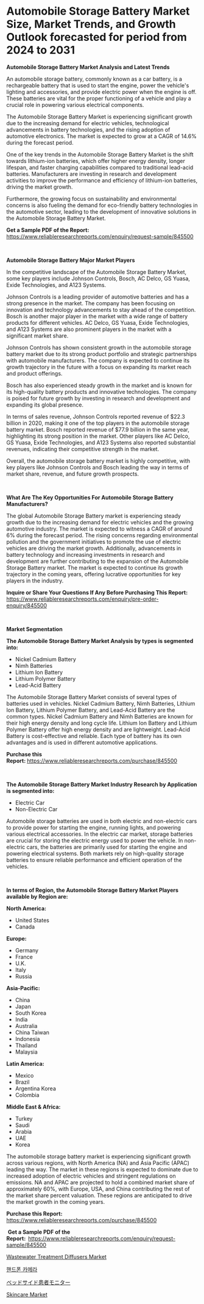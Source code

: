 <p><h1>Automobile Storage Battery Market Size, Market Trends, and Growth Outlook forecasted for period from 2024 to 2031</h1></p><p><strong>Automobile Storage Battery Market Analysis and Latest Trends</strong></p>
<p><p>An automobile storage battery, commonly known as a car battery, is a rechargeable battery that is used to start the engine, power the vehicle's lighting and accessories, and provide electric power when the engine is off. These batteries are vital for the proper functioning of a vehicle and play a crucial role in powering various electrical components.</p><p>The Automobile Storage Battery Market is experiencing significant growth due to the increasing demand for electric vehicles, technological advancements in battery technologies, and the rising adoption of automotive electronics. The market is expected to grow at a CAGR of 14.6% during the forecast period.</p><p>One of the key trends in the Automobile Storage Battery Market is the shift towards lithium-ion batteries, which offer higher energy density, longer lifespan, and faster charging capabilities compared to traditional lead-acid batteries. Manufacturers are investing in research and development activities to improve the performance and efficiency of lithium-ion batteries, driving the market growth.</p><p>Furthermore, the growing focus on sustainability and environmental concerns is also fueling the demand for eco-friendly battery technologies in the automotive sector, leading to the development of innovative solutions in the Automobile Storage Battery Market.</p></p>
<p><strong>Get a Sample PDF of the Report:&nbsp;</strong> <a href="https://www.reliableresearchreports.com/enquiry/request-sample/845500">https://www.reliableresearchreports.com/enquiry/request-sample/845500</a></p>
<p>&nbsp;</p>
<p><strong>Automobile Storage Battery Major Market Players</strong></p>
<p><p>In the competitive landscape of the Automobile Storage Battery Market, some key players include Johnson Controls, Bosch, AC Delco, GS Yuasa, Exide Technologies, and A123 Systems. </p><p>Johnson Controls is a leading provider of automotive batteries and has a strong presence in the market. The company has been focusing on innovation and technology advancements to stay ahead of the competition. Bosch is another major player in the market with a wide range of battery products for different vehicles. AC Delco, GS Yuasa, Exide Technologies, and A123 Systems are also prominent players in the market with a significant market share.</p><p>Johnson Controls has shown consistent growth in the automobile storage battery market due to its strong product portfolio and strategic partnerships with automobile manufacturers. The company is expected to continue its growth trajectory in the future with a focus on expanding its market reach and product offerings. </p><p>Bosch has also experienced steady growth in the market and is known for its high-quality battery products and innovative technologies. The company is poised for future growth by investing in research and development and expanding its global presence.</p><p>In terms of sales revenue, Johnson Controls reported revenue of $22.3 billion in 2020, making it one of the top players in the automobile storage battery market. Bosch reported revenue of $77.9 billion in the same year, highlighting its strong position in the market. Other players like AC Delco, GS Yuasa, Exide Technologies, and A123 Systems also reported substantial revenues, indicating their competitive strength in the market. </p><p>Overall, the automobile storage battery market is highly competitive, with key players like Johnson Controls and Bosch leading the way in terms of market share, revenue, and future growth prospects.</p></p>
<p>&nbsp;</p>
<p><strong>What Are The Key Opportunities For Automobile Storage Battery Manufacturers?</strong></p>
<p><p>The global Automobile Storage Battery market is experiencing steady growth due to the increasing demand for electric vehicles and the growing automotive industry. The market is expected to witness a CAGR of around 6% during the forecast period. The rising concerns regarding environmental pollution and the government initiatives to promote the use of electric vehicles are driving the market growth. Additionally, advancements in battery technology and increasing investments in research and development are further contributing to the expansion of the Automobile Storage Battery market. The market is expected to continue its growth trajectory in the coming years, offering lucrative opportunities for key players in the industry.</p></p>
<p><strong>Inquire or Share Your Questions If Any Before Purchasing This Report:</strong> <a href="https://www.reliableresearchreports.com/enquiry/pre-order-enquiry/845500">https://www.reliableresearchreports.com/enquiry/pre-order-enquiry/845500</a></p>
<p>&nbsp;</p>
<p><strong>Market Segmentation</strong></p>
<p><strong>The Automobile Storage Battery Market Analysis by types is segmented into:</strong></p>
<p><ul><li>Nickel Cadmium Battery</li><li>Nimh Batteries</li><li>Lithium Ion Battery</li><li>Lithium Polymer Battery</li><li>Lead-Acid Battery</li></ul></p>
<p><p>The Automobile Storage Battery Market consists of several types of batteries used in vehicles. Nickel Cadmium Battery, Nimh Batteries, Lithium Ion Battery, Lithium Polymer Battery, and Lead-Acid Battery are the common types. Nickel Cadmium Battery and Nimh Batteries are known for their high energy density and long cycle life. Lithium Ion Battery and Lithium Polymer Battery offer high energy density and are lightweight. Lead-Acid Battery is cost-effective and reliable. Each type of battery has its own advantages and is used in different automotive applications.</p></p>
<p><strong>Purchase this Report:&nbsp;</strong><a href="https://www.reliableresearchreports.com/purchase/845500">https://www.reliableresearchreports.com/purchase/845500</a></p>
<p>&nbsp;</p>
<p><strong>The Automobile Storage Battery Market Industry Research by Application is segmented into:</strong></p>
<p><ul><li>Electric Car</li><li>Non-Electric Car</li></ul></p>
<p><p>Automobile storage batteries are used in both electric and non-electric cars to provide power for starting the engine, running lights, and powering various electrical accessories. In the electric car market, storage batteries are crucial for storing the electric energy used to power the vehicle. In non-electric cars, the batteries are primarily used for starting the engine and powering electrical systems. Both markets rely on high-quality storage batteries to ensure reliable performance and efficient operation of the vehicles.</p></p>
<p>&nbsp;</p>
<p><strong>In terms of Region, the Automobile Storage Battery Market Players available by Region are:</strong></p>
<p>
    <p> <strong> North America: </strong>
        <ul>
            <li>United States</li>
            <li>Canada</li>
        </ul>
        </p> 
    <p> <strong> Europe: </strong>
        <ul>
            <li>Germany</li>
            <li>France</li>
            <li>U.K.</li>
            <li>Italy</li>
            <li>Russia</li>
        </ul>
        </p> 
    <p> <strong> Asia-Pacific: </strong>
        <ul>
            <li>China</li>
            <li>Japan</li>
            <li>South Korea</li>
            <li>India</li>
            <li>Australia</li>
            <li>China Taiwan</li>
            <li>Indonesia</li>
            <li>Thailand</li>
            <li>Malaysia</li>
        </ul>
        </p> 
    <p> <strong> Latin America: </strong>
        <ul>
            <li>Mexico</li>
            <li>Brazil</li>
            <li>Argentina Korea</li>
            <li>Colombia</li>
        </ul>
        </p> 
    <p> <strong> Middle East & Africa: </strong>
        <ul>
            <li>Turkey</li>
            <li>Saudi</li>
            <li>Arabia</li>
            <li>UAE</li>
            <li>Korea</li>
        </ul>
    </p>
    </p>
<p><p>The automobile storage battery market is experiencing significant growth across various regions, with North America (NA) and Asia Pacific (APAC) leading the way. The market in these regions is expected to dominate due to increased adoption of electric vehicles and stringent regulations on emissions. NA and APAC are projected to hold a combined market share of approximately 60%, with Europe, USA, and China contributing the rest of the market share percent valuation. These regions are anticipated to drive the market growth in the coming years.</p></p>
<p><strong>Purchase this Report: </strong><a href="https://www.reliableresearchreports.com/purchase/845500">https://www.reliableresearchreports.com/purchase/845500</a></p>
<p>&nbsp;<strong>Get a Sample PDF of the Report:&nbsp;&nbsp;</strong><a href="https://www.reliableresearchreports.com/enquiry/request-sample/845500">https://www.reliableresearchreports.com/enquiry/request-sample/845500</a></p>
<p><strong></strong></p>
<p><p><a href="https://www.linkedin.com/pulse/wastewater-treatment-diffusers-market-size-growth-segmentation-jv6ec?trackingId=1x9B8FwXV3Bu%2FsBjmAa1Ag%3D%3D">Wastewater Treatment Diffusers Market</a></p><p><a href="https://medium.com/@midge5687567/%ED%95%B8%EB%93%9C%ED%8F%B0-%EC%B9%B4%EB%A9%94%EB%9D%BC-%EC%8B%9C%EC%9E%A5-%EC%8B%9C%EC%9E%A5-cagr-%EC%8B%9C%EC%9E%A5-%EB%8F%99%ED%96%A5-%EB%B0%8F-%EC%84%B1%EC%9E%A5-%EC%A0%84%EB%9E%B5%EC%97%90-%EB%8C%80%ED%95%9C-%ED%86%B5%EC%B0%B0%EB%A0%A5-a2b0086eb7fc">핸드폰 카메라</a></p><p><a href="https://medium.com/@byroalenzuela76845/%E3%83%99%E3%83%83%E3%83%89%E3%82%B5%E3%82%A4%E3%83%89%E3%81%AE%E6%82%A3%E8%80%85%E3%83%A2%E3%83%8B%E3%82%BF%E3%83%BC%E5%B8%82%E5%A0%B4-2031%E5%B9%B4%E3%81%BE%E3%81%A7%E3%81%AE%E3%83%88%E3%83%AC%E3%83%B3%E3%83%89-%E4%BA%88%E6%B8%AC-%E7%AB%B6%E4%BA%89%E5%88%86%E6%9E%90-24a2da0c04bb">ベッドサイド患者モニター</a></p><p><a href="https://www.linkedin.com/pulse/skincare-market-research-report-unlocks-analysis-financial-eq7sc?trackingId=zEsRPwQtUkNPEqbEb9f8Tg%3D%3D">Skincare Market</a></p></p>